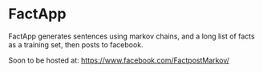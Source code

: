 # FactApp
FactApp generates sentences using markov chains, and a long list of facts as a training set, then posts to facebook.

Soon to be hosted at: https://www.facebook.com/FactpostMarkov/